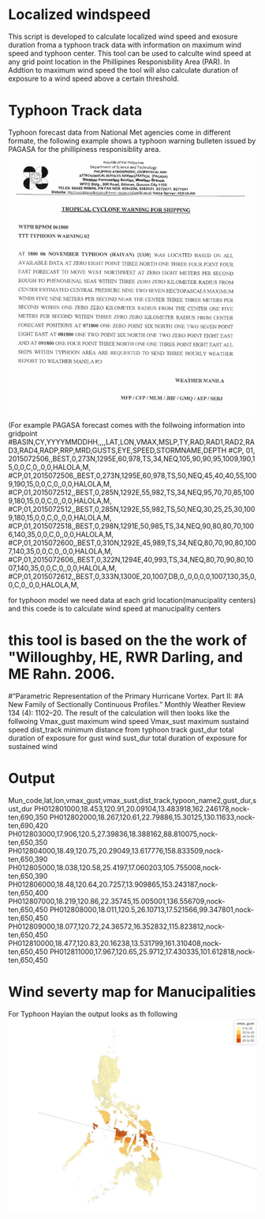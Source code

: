 # Localized windspeed 
This script is developed to calculate localized wind speed and exosure duration froma a typhoon track data with information on maximum wind speed and typhoon center. This tool can be used to calculte wind speed at any grid point location in the Phillipines Responisbility Area (PAR).  In Addtion to maximum wind speed the tool will also calculate duration of exposure to a wind speed above a certain threshold. 

# Typhoon Track data
Typhoon forecast data from National Met agencies come in different formate, the following example shows a typhoon warning bulleten issued by PAGASA for the phillipiness responisiblity area. 
![A forecast information of typhoon HAIYAN issued by PAGASA](pagasa.png)


(For example PAGASA forecast comes with the follwoing information into gridpoint 
#BASIN,CY,YYYYMMDDHH,,,,LAT,LON,VMAX,MSLP,TY,RAD,RAD1,RAD2,RAD3,RAD4,RADP,RRP,MRD,GUSTS,EYE,SPEED,STORMNAME,DEPTH
#CP, 01, 2015072506,,BEST,0,273N,1295E,60,978,TS,34,NEQ,105,90,90,95,1009,190,15,0,0,C,0,,0,0,HALOLA,M,
#CP,01,2015072506,,BEST,0,273N,1295E,60,978,TS,50,NEQ,45,40,40,55,1009,190,15,0,0,C,0,,0,0,HALOLA,M,
#CP,01,2015072512,,BEST,0,285N,1292E,55,982,TS,34,NEQ,95,70,70,85,1009,180,15,0,0,C,0,,0,0,HALOLA,M,
#CP,01,2015072512,,BEST,0,285N,1292E,55,982,TS,50,NEQ,30,25,25,30,1009,180,15,0,0,C,0,,0,0,HALOLA,M,
#CP,01,2015072518,,BEST,0,298N,1291E,50,985,TS,34,NEQ,90,80,80,70,1006,140,35,0,0,C,0,,0,0,HALOLA,M,
#CP,01,2015072600,,BEST,0,310N,1292E,45,989,TS,34,NEQ,80,70,90,80,1007,140,35,0,0,C,0,,0,0,HALOLA,M,
#CP,01,2015072606,,BEST,0,322N,1294E,40,993,TS,34,NEQ,80,70,90,80,1007,140,35,0,0,C,0,,0,0,HALOLA,M,
#CP,01,2015072612,,BEST,0,333N,1300E,20,1007,DB,0,,0,0,0,0,1007,130,35,0,0,C,0,,0,0,HALOLA,M,

for typhoon model we need data at each grid location(manucipality centers) and this coede is to calculate wind
speed at manucipality centers 
# this tool is based on the the work of "Willoughby, HE, RWR Darling, and ME Rahn. 2006. 
#“Parametric Representation of the Primary Hurricane Vortex. Part II:
#A New Family of Sectionally Continuous Profiles.” Monthly Weather Review 134 (4): 1102–20.
The result of the calculation will then looks like the follwoing 
Vmax_gust maximum wind speed
Vmax_sust maximum sustaind speed
dist_track minimum distance from typhoon track
gust_dur total duration of exposure for gust wind
sust_dur total duration of exposure for sustained wind 
# Output 
Mun_code,lat,lon,vmax_gust,vmax_sust,dist_track,typoon_name2,gust_dur,sust_dur
PH012801000,18.453,120.91,20.09104,13.483918,162.246178,nock-ten,690,350
PH012802000,18.267,120.61,22.79886,15.30125,130.11633,nock-ten,690,420
PH012803000,17.906,120.5,27.39836,18.388162,88.810075,nock-ten,650,350
PH012804000,18.49,120.75,20.29049,13.617776,158.833509,nock-ten,650,390
PH012805000,18.038,120.58,25.4197,17.060203,105.755008,nock-ten,650,390
PH012806000,18.48,120.64,20.7257,13.909865,153.243187,nock-ten,650,400
PH012807000,18.219,120.86,22.35745,15.005001,136.556709,nock-ten,650,450
PH012808000,18.011,120.5,26.10713,17.521566,99.347801,nock-ten,650,450
PH012809000,18.077,120.72,24.36572,16.352832,115.823812,nock-ten,650,450
PH012810000,18.477,120.83,20.16238,13.531799,161.310408,nock-ten,650,450
PH012811000,17.967,120.65,25.9712,17.430335,101.612818,nock-ten,650,450

# Wind severty map for Manucipalities
For Typhoon Hayian the output looks as th following 
![Example of Haiyan](haiyan.JPG)

